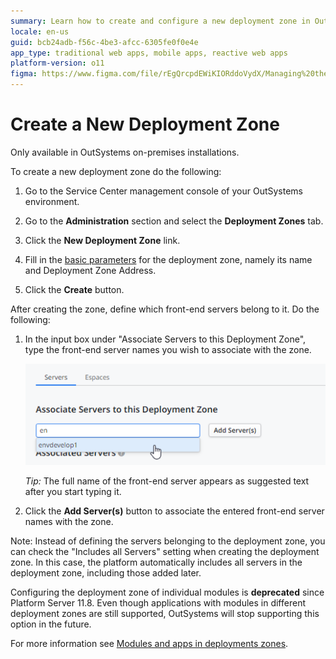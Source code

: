 ```yaml
---
summary: Learn how to create and configure a new deployment zone in OutSystems 11 (O11) for on-premises installations.
locale: en-us
guid: bcb24adb-f56c-4be3-afcc-6305fe0f0e4e
app_type: traditional web apps, mobile apps, reactive web apps
platform-version: o11
figma: https://www.figma.com/file/rEgQrcpdEWiKIORddoVydX/Managing%20the%20Applications%20Lifecycle?node-id=257:764
---
```


# Create a New Deployment Zone

<div class="info" markdown="1">

Only available in OutSystems on-premises installations.

</div>

To create a new deployment zone do the following:

1. Go to the Service Center management console of your OutSystems environment.

1. Go to the **Administration** section and select the **Deployment Zones** tab.

1. Click the **New Deployment Zone** link.

1. Fill in the [basic parameters](<reference.md>) for the deployment zone, namely its name and Deployment Zone Address.

1. Click the **Create** button.

After creating the zone, define which front-end servers belong to it. Do the following:

1. In the input box under "Associate Servers to this Deployment Zone", type the front-end server names you wish to associate with the zone.

    ![Input box for associating front-end servers to a new deployment zone in OutSystems Service Center](images/zone-add-front-end.png "Associate Servers to Deployment Zone")

    _Tip:_ The full name of the front-end server appears as suggested text after you start typing it.

1. Click the **Add Server(s)** button to associate the entered front-end server names with the zone.

Note: Instead of defining the servers belonging to the deployment zone, you can check the "Includes all Servers" setting when creating the deployment zone. In this case, the platform automatically includes all servers in the deployment zone, including those added later.

<div class="info" markdown="1">

Configuring the deployment zone of individual modules is **deprecated** since Platform Server 11.8. Even though applications with modules in different deployment zones are still supported, OutSystems will stop supporting this option in the future.

For more information see [Modules and apps in deployments zones](modules-and-apps-in-deployment-zones.md).

</div>
